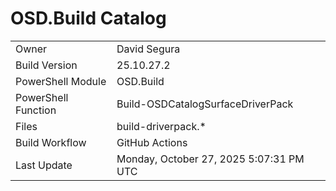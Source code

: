 ﻿# OSD.Build Catalog

| | |
|-|-|
| Owner | David Segura |
| Build Version | 25.10.27.2 |
| PowerShell Module | OSD.Build |
| PowerShell Function | Build-OSDCatalogSurfaceDriverPack |
| Files | build-driverpack.* |
| Build Workflow | GitHub Actions |
| Last Update | Monday, October 27, 2025 5:07:31 PM UTC |
